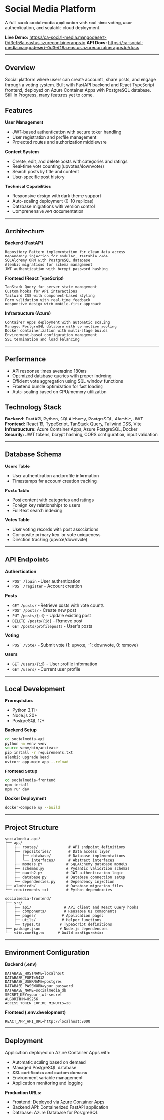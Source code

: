 # Social Media Platform

A full-stack social media application with real-time voting, user authentication, and scalable cloud deployment.

**Live Demo:** https://ca-social-media.mangodesert-0d3ef58a.eastus.azurecontainerapps.io
**API Docs:** https://ca-social-media.mangodesert-0d3ef58a.eastus.azurecontainerapps.io/docs

---

## Overview

Social platform where users can create accounts, share posts, and engage through a voting system. Built with FastAPI backend and React TypeScript frontend, deployed on Azure Container Apps with PostgreSQL database.
Still in Progress, many features yet to come.

## Features

**User Management**
- JWT-based authentication with secure token handling
- User registration and profile management
- Protected routes and authorization middleware

**Content System**
- Create, edit, and delete posts with categories and ratings
- Real-time vote counting (upvotes/downvotes)
- Search posts by title and content
- User-specific post history

**Technical Capabilities**
- Responsive design with dark theme support
- Auto-scaling deployment (0-10 replicas)
- Database migrations with version control
- Comprehensive API documentation

---

## Architecture

**Backend (FastAPI)**
```
Repository Pattern implementation for clean data access
Dependency injection for modular, testable code
SQLAlchemy ORM with PostgreSQL database
Alembic migrations for schema management
JWT authentication with bcrypt password hashing
```

**Frontend (React TypeScript)**
```
TanStack Query for server state management
Custom hooks for API interactions
Tailwind CSS with component-based styling
Form validation with real-time feedback
Responsive design with mobile-first approach
```

**Infrastructure (Azure)**
```
Container Apps deployment with automatic scaling
Managed PostgreSQL database with connection pooling
Docker containerization with multi-stage builds
Environment-based configuration management
SSL termination and load balancing
```

---

## Performance

- API response times averaging 180ms
- Optimized database queries with proper indexing
- Efficient vote aggregation using SQL window functions
- Frontend bundle optimization for fast loading
- Auto-scaling based on CPU/memory utilization

## Technology Stack

**Backend:** FastAPI, Python, SQLAlchemy, PostgreSQL, Alembic, JWT  
**Frontend:** React 19, TypeScript, TanStack Query, Tailwind CSS, Vite  
**Infrastructure:** Azure Container Apps, Azure PostgreSQL, Docker  
**Security:** JWT tokens, bcrypt hashing, CORS configuration, input validation

---

## Database Schema

**Users Table**
- User authentication and profile information
- Timestamps for account creation tracking

**Posts Table**  
- Post content with categories and ratings
- Foreign key relationships to users
- Full-text search indexing

**Votes Table**
- User voting records with post associations
- Composite primary key for vote uniqueness
- Direction tracking (upvote/downvote)

---

## API Endpoints

**Authentication**
- `POST /login` - User authentication
- `POST /register` - Account creation

**Posts**
- `GET /posts/` - Retrieve posts with vote counts
- `POST /posts/` - Create new post
- `PUT /posts/{id}` - Update existing post
- `DELETE /posts/{id}` - Remove post
- `GET /posts/profileposts` - User's posts

**Voting**
- `POST /vote/` - Submit vote (1: upvote, -1: downvote, 0: remove)

**Users**
- `GET /users/{id}` - User profile information
- `GET /users/` - Current user profile

---

## Local Development

**Prerequisites**
- Python 3.11+
- Node.js 20+
- PostgreSQL 12+

**Backend Setup**
```bash
cd socialmedia-api
python -m venv venv
source venv/bin/activate
pip install -r requirements.txt
alembic upgrade head
uvicorn app.main:app --reload
```

**Frontend Setup**
```bash
cd socialmedia-frontend
npm install
npm run dev
```

**Docker Deployment**
```bash
docker-compose up --build
```

---

## Project Structure

```
socialmedia-api/
├── app/
│   ├── routes/              # API endpoint definitions
│   ├── repositories/        # Data access layer
│   │   ├── database/        # Database implementations  
│   │   └── interfaces/      # Abstract interfaces
│   ├── models.py           # SQLAlchemy database models
│   ├── schemas.py          # Pydantic validation schemas
│   ├── oauth2.py           # JWT authentication logic
│   ├── database.py         # Database connection setup
│   └── dependencies.py     # Dependency injection
├── alembicdb/              # Database migration files
└── requirements.txt        # Python dependencies

socialmedia-frontend/
├── src/
│   ├── api/               # API client and React Query hooks
│   ├── components/        # Reusable UI components
│   ├── pages/            # Application pages
│   ├── utils/            # Helper functions
│   └── types.ts         # TypeScript definitions
├── package.json         # Node.js dependencies
└── vite.config.ts      # Build configuration
```

---

## Environment Configuration

**Backend (.env)**
```
DATABASE_HOSTNAME=localhost
DATABASE_PORT=5432
DATABASE_USERNAME=postgres
DATABASE_PASSWORD=your_password
DATABASE_NAME=socialmedia_db
SECRET_KEY=your-jwt-secret
ALGORITHM=HS256
ACCESS_TOKEN_EXPIRE_MINUTES=30
```

**Frontend (.env.development)**
```
REACT_APP_API_URL=http://localhost:8000
```

---

## Deployment

Application deployed on Azure Container Apps with:
- Automatic scaling based on demand
- Managed PostgreSQL database
- SSL certificates and custom domains
- Environment variable management
- Application monitoring and logging

**Production URLs:**
- Frontend: Deployed via Azure Container Apps
- Backend API: Containerized FastAPI application
- Database: Azure Database for PostgreSQL

